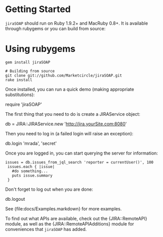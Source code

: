 #  Getting Started

`jiraSOAP` should run on Ruby 1.9.2+ and MacRuby 0.8+. It is available through rubygems or you can build from source:

   # Using rubygems
    gem install jiraSOAP

    # Building from source
    git clone git://github.com/Marketcircle/jiraSOAP.git
    rake install

Once installed, you can run a quick demo (making appropriate substitutions):

   require 'jiraSOAP'

The first thing that you need to do is create a JIRAService object:

   db = JIRA::JIRAService.new 'http://jira.yourSite.com:8080'

Then you need to log in (a failed login will raise an exception):

   db.login 'mrada', 'secret'

Once you are logged in, you can start querying the server for information:

    issues = db.issues_from_jql_search 'reporter = currentUser()', 100
     issues.each { |issue|
       #do something...
       puts issue.summary
     }

Don't forget to log out when you are done:

   db.logout

See {file:docs/Examples.markdown} for more examples.

To find out what APIs are available, check out the {JIRA::RemoteAPI}
module, as well as the {JIRA::RemoteAPIAdditions} module for
conveniences that `jiraSOAP` has added.
